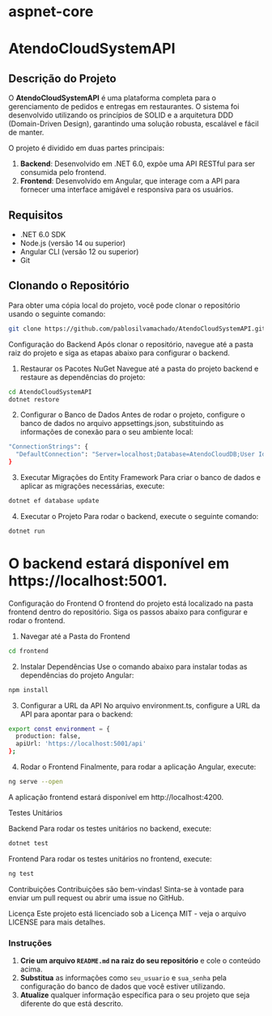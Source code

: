 # aspnet-core

# AtendoCloudSystemAPI

## Descrição do Projeto

O **AtendoCloudSystemAPI** é uma plataforma completa para o gerenciamento de pedidos e entregas em restaurantes. O sistema foi desenvolvido utilizando os princípios de SOLID e a arquitetura DDD (Domain-Driven Design), garantindo uma solução robusta, escalável e fácil de manter. 

O projeto é dividido em duas partes principais:

1. **Backend**: Desenvolvido em .NET 6.0, expõe uma API RESTful para ser consumida pelo frontend.
2. **Frontend**: Desenvolvido em Angular, que interage com a API para fornecer uma interface amigável e responsiva para os usuários.

## Requisitos

- .NET 6.0 SDK
- Node.js (versão 14 ou superior)
- Angular CLI (versão 12 ou superior)
- Git

## Clonando o Repositório

Para obter uma cópia local do projeto, você pode clonar o repositório usando o seguinte comando:

```bash
git clone https://github.com/pablosilvamachado/AtendoCloudSystemAPI.git
```
Configuração do Backend
Após clonar o repositório, navegue até a pasta raiz do projeto e siga as etapas abaixo para configurar o backend.

1. Restaurar os Pacotes NuGet
Navegue até a pasta do projeto backend e restaure as dependências do projeto:

```bash
cd AtendoCloudSystemAPI
dotnet restore
```

2. Configurar o Banco de Dados
Antes de rodar o projeto, configure o banco de dados no arquivo appsettings.json, substituindo as informações de conexão para o seu ambiente local:

```bash
"ConnectionStrings": {
  "DefaultConnection": "Server=localhost;Database=AtendoCloudDB;User Id=seu_usuario;Password=sua_senha;"
}
```

3. Executar Migrações do Entity Framework
Para criar o banco de dados e aplicar as migrações necessárias, execute:

```bash
dotnet ef database update
```

4. Executar o Projeto
Para rodar o backend, execute o seguinte comando:

```bash
dotnet run
```

O backend estará disponível em https://localhost:5001.
=============================================================================================================================================================================================================================================================================

Configuração do Frontend
O frontend do projeto está localizado na pasta frontend dentro do repositório. Siga os passos abaixo para configurar e rodar o frontend.

1. Navegar até a Pasta do Frontend
   
```bash
cd frontend
```

2. Instalar Dependências
Use o comando abaixo para instalar todas as dependências do projeto Angular:

```bash
npm install
```

3. Configurar a URL da API
No arquivo environment.ts, configure a URL da API para apontar para o backend:

```bash
export const environment = {
  production: false,
  apiUrl: 'https://localhost:5001/api'
};
```

4. Rodar o Frontend
Finalmente, para rodar a aplicação Angular, execute:

```bash
ng serve --open
```

A aplicação frontend estará disponível em http://localhost:4200.

Testes Unitários

Backend
Para rodar os testes unitários no backend, execute:

```bash
dotnet test
```

Frontend
Para rodar os testes unitários no frontend, execute:

```bash
ng test
```

Contribuições
Contribuições são bem-vindas! Sinta-se à vontade para enviar um pull request ou abrir uma issue no GitHub.

Licença
Este projeto está licenciado sob a Licença MIT - veja o arquivo LICENSE para mais detalhes.

### Instruções

1. **Crie um arquivo `README.md` na raiz do seu repositório** e cole o conteúdo acima.
2. **Substitua** as informações como `seu_usuario` e `sua_senha` pela configuração do banco de dados que você estiver utilizando.
3. **Atualize** qualquer informação específica para o seu projeto que seja diferente do que está descrito.

